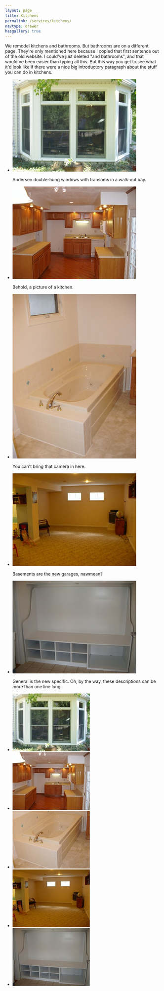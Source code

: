```yaml
---
layout: page
title: Kitchens
permalink: /services/kitchens/
navtype: drawer
hasgallery: true
---
```

We remodel kitchens and bathrooms. But bathrooms are on a different page. They're only mentioned here because I copied that first sentence out of the old website. I could've just deleted "and bathrooms", and that would've been easier than typing all this. But this way you get to see what it'd look like if there were a nice big introductory paragraph about the stuff you can do in kitchens.
<script>
$(window).load(function() {
  // The slider being synced must be initialized first
  $('#carousel').flexslider({
    animation: "slide",
    controlNav: false,
    animationLoop: true,
    slideshow: false,
    itemWidth: 180,
    minItems: 3,
    maxItems: 4,
    itemMargin: 5,
    asNavFor: '#mainslider'
  });
  $('#mainslider').flexslider({
    animation: "slide",
    controlNav: false,
    animationLoop: true,
    slideshow: false,
    sync: "#carousel",
    smoothHeight: true
  });
})
</script>

<div class="flexslider-container">

<div id="mainslider" class="flexslider">
  <ul class="slides">
    <li>
      <img src="/images/windoors.jpg" />
      <p class="flex-caption">Andersen double-hung windows with transoms in a walk-out bay.</p>
    </li>
    <li>
      <img src="/images/kitchens.jpg" />
      <p class="flex-caption">Behold, a picture of a kitchen.</p>
    </li>
    <li>
      <img src="/images/bathrooms.jpg" />
      <p class="flex-caption">You can't bring that camera in here.</p>
    </li>
    <li>
      <img src="/images/basements.jpg" />
      <p class="flex-caption">Basements are the new garages, nawmean?</p>
    </li>
    <li>
	<img src="/images/general.jpg" alt="">
	<p class="flex-caption">General is the new specific. Oh, by the way, these descriptions can be more than one line long.</p>
    </li>
  </ul>
</div>

<div id="carousel" class="flexslider">
  <ul class="slides">
    <li>
      <img src="/images/windoors-thumb.jpg" />
    </li>
    <li>
      <img src="/images/kitchens-thumb.jpg" />
    </li>
    <li>
      <img src="/images/bathrooms-thumb.jpg" />
    </li>
    <li>
      <img src="/images/basements-thumb.jpg" />
    </li>
    <li>
      <img src="/images/general-thumb.jpg" />
    </li>
  </ul>
</div>

</div>
